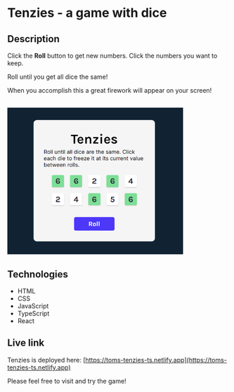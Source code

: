 # Tenzies - a game with dice

## Description

Click the **Roll** button to get new numbers. Click the numbers you want to keep.

Roll until you get all dice the same!

When you accomplish this a great firework will appear on your screen!

<br/>
<img src="./tenzies.png" alt="Screenshot of Tenzies game." width="400px"/>

## Technologies

-   HTML
-   CSS
-   JavaScript
-   TypeScript
-   React

## Live link

Tenzies is deployed here:
[https://toms-tenzies-ts.netlify.app](https://toms-tenzies-ts.netlify.app)

Please feel free to visit and try the game!
